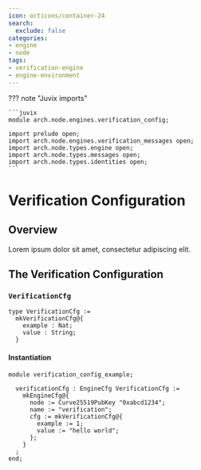 ```yaml
---
icon: octicons/container-24
search:
  exclude: false
categories:
- engine
- node
tags:
- verification-engine
- engine-environment
---
```


??? note "Juvix imports"

    ```juvix
    module arch.node.engines.verification_config;

    import prelude open;
    import arch.node.engines.verification_messages open;
    import arch.node.types.engine open;
    import arch.node.types.messages open;
    import arch.node.types.identities open;
    ```

# Verification Configuration

## Overview

Lorem ipsum dolor sit amet, consectetur adipiscing elit.

## The Verification Configuration

### `VerificationCfg`

<!-- --8<-- [start:VerificationCfg] -->
```juvix
type VerificationCfg :=
  mkVerificationCfg@{
    example : Nat;
    value : String;
  }
```
<!-- --8<-- [end:VerificationCfg] -->

#### Instantiation

<!-- --8<-- [start:verificationCfg] -->
```juvix extract-module-statements
module verification_config_example;

  verificationCfg : EngineCfg VerificationCfg :=
    mkEngineCfg@{
      node := Curve25519PubKey "0xabcd1234";
      name := "verification";
      cfg := mkVerificationCfg@{
        example := 1;
        value := "hello world";
      };
    }
  ;
end;
```
<!-- --8<-- [end:verificationCfg] -->
